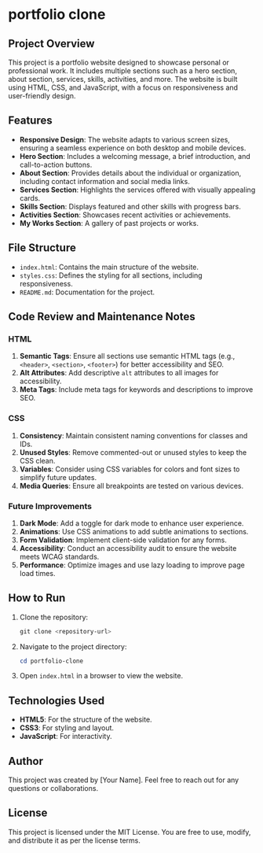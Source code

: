 # portfolio clone

## Project Overview
This project is a portfolio website designed to showcase personal or professional work. It includes multiple sections such as a hero section, about section, services, skills, activities, and more. The website is built using HTML, CSS, and JavaScript, with a focus on responsiveness and user-friendly design.

## Features
- **Responsive Design**: The website adapts to various screen sizes, ensuring a seamless experience on both desktop and mobile devices.
- **Hero Section**: Includes a welcoming message, a brief introduction, and call-to-action buttons.
- **About Section**: Provides details about the individual or organization, including contact information and social media links.
- **Services Section**: Highlights the services offered with visually appealing cards.
- **Skills Section**: Displays featured and other skills with progress bars.
- **Activities Section**: Showcases recent activities or achievements.
- **My Works Section**: A gallery of past projects or works.

## File Structure
- `index.html`: Contains the main structure of the website.
- `styles.css`: Defines the styling for all sections, including responsiveness.
- `README.md`: Documentation for the project.

## Code Review and Maintenance Notes
### HTML
1. **Semantic Tags**: Ensure all sections use semantic HTML tags (e.g., `<header>`, `<section>`, `<footer>`) for better accessibility and SEO.
2. **Alt Attributes**: Add descriptive `alt` attributes to all images for accessibility.
3. **Meta Tags**: Include meta tags for keywords and descriptions to improve SEO.

### CSS
1. **Consistency**: Maintain consistent naming conventions for classes and IDs.
2. **Unused Styles**: Remove commented-out or unused styles to keep the CSS clean.
3. **Variables**: Consider using CSS variables for colors and font sizes to simplify future updates.
4. **Media Queries**: Ensure all breakpoints are tested on various devices.

### Future Improvements
1. **Dark Mode**: Add a toggle for dark mode to enhance user experience.
2. **Animations**: Use CSS animations to add subtle animations to sections.
3. **Form Validation**: Implement client-side validation for any forms.
4. **Accessibility**: Conduct an accessibility audit to ensure the website meets WCAG standards.
5. **Performance**: Optimize images and use lazy loading to improve page load times.

## How to Run
1. Clone the repository:
   ```powershell
   git clone <repository-url>
   ```
2. Navigate to the project directory:
   ```powershell
   cd portfolio-clone
   ```
3. Open `index.html` in a browser to view the website.

## Technologies Used
- **HTML5**: For the structure of the website.
- **CSS3**: For styling and layout.
- **JavaScript**: For interactivity.

## Author
This project was created by [Your Name]. Feel free to reach out for any questions or collaborations.

## License
This project is licensed under the MIT License. You are free to use, modify, and distribute it as per the license terms.


